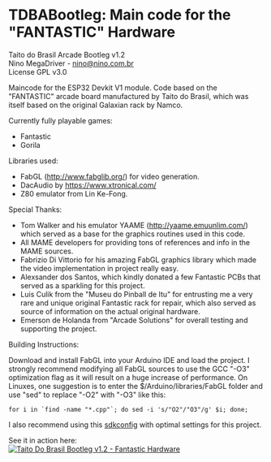 # TDBABootleg: Main code for the "FANTASTIC" Hardware  
  
Taito do Brasil Arcade Bootleg v1.2  
Nino MegaDriver - nino@nino.com.br  
License GPL v3.0  
  
Maincode for the ESP32 Devkit V1 module. Code based on the "FANTASTIC" arcade board manufactured by Taito do Brasil, which was itself based on the original Galaxian rack by Namco.  
  
Currently fully playable games:  
  
- Fantastic
- Gorila

Libraries used:  
  
- FabGL (http://www.fabglib.org/) for video generation.  
- DacAudio by https://www.xtronical.com/  
- Z80 emulator from Lin Ke-Fong.  
  
Special Thanks:  
  
- Tom Walker and his emulator YAAME (http://yaame.emuunlim.com/) which served as a base for the graphics routines used in this code.
- All MAME developers for providing tons of references and info in the MAME sources.  
- Fabrizio Di Vittorio for his amazing FabGL graphics library which made the video implementation in project really easy.  
- Alexsander dos Santos, which kindly donated a few Fantastic PCBs that served as a sparkling for this project. 
- Luis Culik from the "Museu do Pinball de Itu" for entrusting me a very rare and unique original Fantastic rack for repair, which also served as source of information on the actual original hardware.  
- Emerson de Holanda from "Arcade Solutions" for overall testing and supporting the project.  
  
Building Instructions:  
  
Download and install FabGL into your Arduino IDE and load the project. I strongly recommend modifying all FabGL sources to use the GCC "-O3" optimization flag as it will result on a huge increase of performance. On Linuxes, one suggestion is to enter the $/Arduino/libraries/FabGL folder and use "sed" to replace "-O2" with "-O3" like this:   
  
```
for i in `find -name "*.cpp"`; do sed -i 's/"O2"/"O3"/g' $i; done;
```  
  
I also recommend using this [sdkconfig](https://raw.githubusercontent.com/ninomegadriver/TDBABootleg/main/ESP32_HW_Fantastic/sdkconfig) with optimal settings for this project.  
  
  
See it in action here:  
[![Taito Do Brasil Bootleg v1.2 - Fantastic Hardware](https://img.youtube.com/vi/sqsus4Gnz_k/0.jpg)](https://www.youtube.com/watch?v=sqsus4Gnz_k)  
  
  
